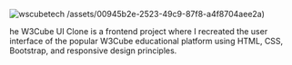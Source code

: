 ![wscubetech](https://github.com/user-attachments/assets/f112cdc1-e6c8-4a34-b115-bbe2f4f1911c)
/assets/00945b2e-2523-49c9-87f8-a4f8704aee2a)

he W3Cube UI Clone is a frontend project where I recreated the user interface of the popular W3Cube educational platform using HTML, CSS, Bootstrap, and responsive design principles. 
